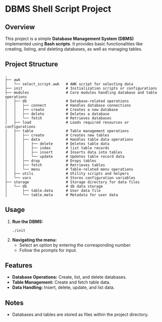 # DBMS Shell Script Project

## Overview
This project is a simple **Database Management System (DBMS)** implemented using **Bash scripts**. It provides basic functionalities like creating, listing, and deleting databases, as well as managing tables.

## Project Structure
```
.
├── awk  
│   └── select_script.awk   # AWK script for selecting data  
├── init                    # Initialization scripts or configurations  
├── modules                 # Core modules handling database and table operations  
│   ├── db                  # Database-related operations  
│   │   ├── connect         # Handles database connections  
│   │   ├── create          # Creates a new database  
│   │   ├── delete          # Deletes a database  
│   │   └── fetch           # Retrieves databases  
│   ├── load                # Loads required resources or configurations  
│   ├── table               # Table management operations  
│   │   ├── create          # Creates new tables  
│   │   ├── data            # Handles table data operations  
│   │   │   ├── delete      # Deletes table data  
│   │   │   ├── index       # list table records  
│   │   │   ├── insert      # Inserts data into tables  
│   │   │   └── update      # Updates table record data  
│   │   ├── drop            # Drops tables  
│   │   ├── fetch           # Retrieves tables  
│   │   └── menu            # Table-related menu operations  
│   ├── utils               # Utility scripts and helpers  
│   └── vars                # Stores configuration variables  
├── storage                 # Storage directory for data files  
│   └── db                  # db data storage  
│       ├── table.data      # User data file  
│       └── table.meta      # Metadata for user data  
```

## Usage
1. **Run the DBMS:**
   ```bash
   ./init
   ```
2. **Navigating the menu:**
   - Select an option by entering the corresponding number.
   - Follow the prompts for input.

## Features
- **Database Operations:** Create, list, and delete databases.
- **Table Management:** Create and fetch table data.
- **Data Handling:** Insert, delete, update, and list data.

## Notes
- Databases and tables are stored as files within the project directory.